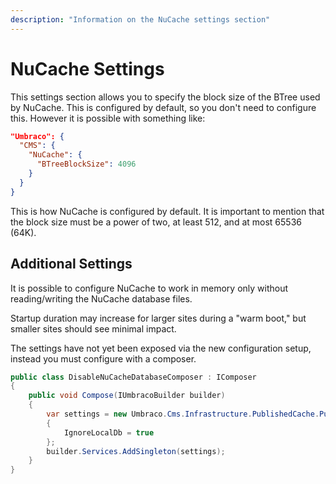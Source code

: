```yaml
---
description: "Information on the NuCache settings section"
---
```


# NuCache Settings

This settings section allows you to specify the block size of the BTree used by NuCache. This is configured by default, so you don't need to configure this. However it is possible with something like:

```json
"Umbraco": {
  "CMS": {
    "NuCache": {
      "BTreeBlockSize": 4096
    }
  }
}
```

This is how NuCache is configured by default. It is important to mention that the block size must be a power of two, at least 512, and at most 65536 (64K).

## Additional Settings

It is possible to configure NuCache to work in memory only without reading/writing the NuCache database files.

Startup duration may increase for larger sites during a "warm boot," but smaller sites should see minimal impact.

The settings have not yet been exposed via the new configuration setup, instead you must configure with a composer.

```csharp
public class DisableNuCacheDatabaseComposer : IComposer
{
    public void Compose(IUmbracoBuilder builder)
    {
        var settings = new Umbraco.Cms.Infrastructure.PublishedCache.PublishedSnapshotServiceOptions
        {
            IgnoreLocalDb = true
        };
        builder.Services.AddSingleton(settings);
    }
}
```

